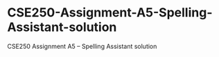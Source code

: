 # CSE250-Assignment-A5-Spelling-Assistant-solution
CSE250 Assignment A5 – Spelling Assistant solution
